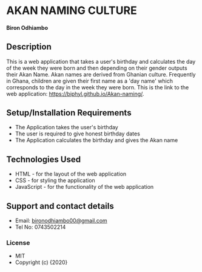 # AKAN NAMING CULTURE
#### Biron Odhiambo 
## Description
This is a web application that takes a user's birthday and calculates the day of the week they were born and then depending on their gender outputs their Akan Name. Akan names are derived from Ghanian culture. Frequently in Ghana, children are given their first name as a 'day name' which corresponds to the day in the week they were born.
This is the link to the web application: https://biphyl.github.io/Akan-naming/.
 
## Setup/Installation Requirements
* The Application takes the user's birthday
* The user is required to give honest birthday dates
* The Application calculates the birthday and gives the Akan name


## Technologies Used
* HTML - for the layout of the web application
* CSS - for styling the application
* JavaScript - for the functionality of the web application
## Support and contact details
* Email: bironodhiambo00@gmail.com
* Tel No: 0743502214
### License
* MIT
* Copyright (c) {2020}
  
